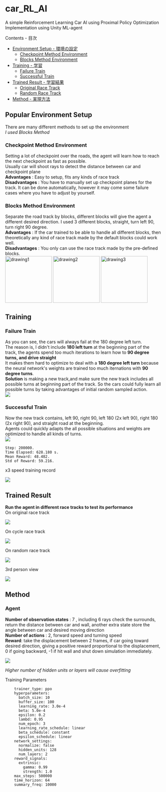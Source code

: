 # car_RL_AI
A simple Reinforcement Learning Car AI using Proximal Policy Optimization\
Implementation using Unity ML-agent

Contents - 目次
- [Environment Setup - 環境の設定](#popular-environment-setup)
  - [Checkpoint Method Environment](#checkpoint-method-environment)
  - [Blocks Method Environment](#blocks-method-environment)
- [Training - 学習](#training)
  - [Failure Train](#failure-train)
  - [Successful Train](#successful-train)
- [Trained Result - 学習結果](#trained-result)
  - [Original Race Track](#trained-result)
  - [Random Race Track](#trained-result)
- [Method - 実現方法](#method)

## Popular Environment Setup
There are many different methods to set up the environment\
*I used Blocks Method*
### Checkpoint Method Environment
Setting a lot of checkpoint over the roads, the agent will learn how to reach the next checkpoint as fast as possible. \
Usually car will shoot rays to detect the distance between car and checkpoint plane\
**Advantages** : Easy to setup, fits any kinds of race track\
**Disadvantages** : You have to manually set up checkpoint planes for the track. It can be done automatically, however it may come some failure cases where you have to adjust by yourself. 
### Blocks Method Environment
Separate the road track by blocks, different blocks will give the agent a different desired direction. I used 3 different blocks, straight, turn left 90, turn right 90 degree.\
**Advantages** : If the car trained to be able to handle all different blocks, then theoretically any kind of race track made by the default blocks could work well.\
**Disadvantages** : You only can use the race track made by the pre-defined blocks.\
<img src="images/trackleft.png" alt="drawing1" width="150"/>
<img src="images/trackright.png" alt="drawing2" width="150"/>
<img src="images/straight.png" alt="drawing3" width="150"/>

## Training
### Failure Train
As you can see, the cars will always fail at the 180 degree left turn. \
The reason is, I didn't include **180 left turn** at the beginning part of the track, the agents spend too much iterations to learn how to **90 degree turns, and drive straight** \
It makes them hard to optimize to deal with a **180 degree left turn** because the neural network's weights are trained too much iternations with **90 degree turns**.\
**Solution** is making a new track,and make sure the new track includes all possible turns at beginning part of the track. So the cars could fully learn all possible turns by taking advantages of initial random sampled action. \
![](images/car_fail_train.gif)


### Successful Train
Now the new track contains, left 90, right 90, left 180 (2x left 90), right 180 (2x right 90), and straight road at the beginning. \
Agents could quickly adapts the all possible situations and weights are optimized to handle all kinds of turns. \
![](images/all_possible2.png)
```
Step: 200000.
Time Elapsed: 628.180 s. 
Mean Reward: 48.482. 
Std of Reward: 59.216.
```
x3 speed training record 

![](images/training_r1.gif)

## Trained Result 
**Run the agent in different race tracks to test its performance** \
On original race track

![](images/train_result_final1.gif)

On cycle race track

![](images/cycle.gif)

On random race track

![](images/train_result_final2.gif)

3rd person view

![](images/3rd_person.gif)

## Method
### Agent
**Number of observation states** : 7 , including 6 rays check the surrounds, return the distance between car and wall, another extra state store the angle between car and desired moving direction \
**Number of actions** : 2, forward speed and turning speed \
**Reward**: take the displacement between 2 frames, if car going toward desired direction, giving a positive reward proportional to the displacement, 0 if going backward, -1 if hit wall and shut down simulation immediately. 

![](images/car_agent.png)

*Higher number of hidden units or layers will cause overfitting*

Training Parameters
```
    trainer_type: ppo
    hyperparameters:
      batch_size: 10
      buffer_size: 100
      learning_rate: 3.0e-4
      beta: 5.0e-4
      epsilon: 0.2
      lambd: 0.95
      num_epoch: 3
      learning_rate_schedule: linear
      beta_schedule: constant
      epsilon_schedule: linear
    network_settings:
      normalize: false
      hidden_units: 128
      num_layers: 2
    reward_signals:
      extrinsic:
        gamma: 0.99
        strength: 1.0
    max_steps: 500000
    time_horizon: 64
    summary_freq: 10000
```
